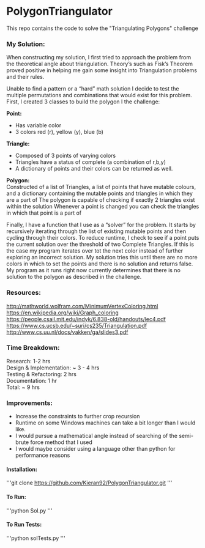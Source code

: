 # PolygonTriangulator
This repo contains the code to solve the "Triangulating Polygons" challenge  

### My Solution:  
When constructing my solution, I first tried to approach the problem from the theoretical angle about triangulation. Theory’s such as Fisk’s Theorem proved positive in helping me gain some insight into Triangulation problems and their rules.

Unable to find a pattern or a “hard” math solution I decide to test the multiple permutations and combinations that would exist for this problem. First, I created 3 classes to build the polygon I the challenge:

**Point:**  
* Has variable color  
* 3 colors red (r), yellow (y), blue (b)  

**Triangle:**  
* Composed of 3 points of varying colors
* Triangles have a status of complete (a combination of r,b,y)
* A dictionary of points and their colors can be returned as well. 

**Polygon:**    
Constructed of a list of Triangles, a list of points that have mutable colours, and a dictionary containing the mutable points and triangles in which they are a part of
The polygon is capable of checking if exactly 2 triangles exist within the solution
Whenever a point is changed you can check the triangles in which that point is a part of

Finally, I have a function that I use as a “solver” for the problem. It starts by recursively iterating through the list of existing mutable points and then cycling through their colors. To reduce runtime, I check to see if a point puts the current solution over the threshold of two Complete Triangles. If this is the case my program iterates over tot the next color instead of further exploring an incorrect solution.
My solution tries this until there are no more colors in which to set the points and there is no solution and returns false. My program as it runs right now currently determines that there is no solution to the polygon as described in the challenge. 


### Resources:  
http://mathworld.wolfram.com/MinimumVertexColoring.html  
https://en.wikipedia.org/wiki/Graph_coloring  
https://people.csail.mit.edu/indyk/6.838-old/handouts/lec4.pdf  
https://www.cs.ucsb.edu/~suri/cs235/Triangulation.pdf  
http://www.cs.uu.nl/docs/vakken/ga/slides3.pdf  

### Time Breakdown:  
Research: 1-2 hrs  
Design & Implementation: ~ 3 - 4 hrs  
Testing & Refactoring: 2 hrs  
Documentation: 1 hr  
Total: ~ 9 hrs    
### Improvements:  
* Increase the constraints to further crop recursion
* Runtime on some Windows machines can take a bit longer than I would like.  
* I would pursue a mathematical angle instead of searching of the semi-brute force method that I used
* I would maybe consider using a language other than python for performance reasons  
#### Installation:  
'''git clone https://github.com/Kieran92/PolygonTriangulator.git '''  
#### To Run:  
'''python Sol.py '''  
#### To Run Tests:  
'''python solTests.py ''' 
